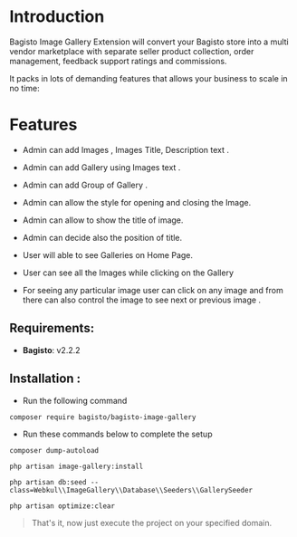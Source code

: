 # Introduction

Bagisto Image Gallery Extension will convert your Bagisto store into a multi vendor marketplace with separate seller product collection, order management, feedback support ratings and commissions.

It packs in lots of demanding features that allows your business to scale in no time:

# Features

* Admin can add Images , Images Title, Description text .

* Admin can add Gallery using Images text .

* Admin can add Group of Gallery .

* Admin can allow the style for opening and closing the Image.

* Admin can allow to show the title of image.

* Admin can decide also the position of title.

* User will able to see Galleries on Home Page.

* User can see all the Images while clicking on the Gallery

* For seeing any particular image user can click on any image and from there can also control the image to see next or previous image .


## Requirements:

- **Bagisto**: v2.2.2

## Installation :
- Run the following command
```
composer require bagisto/bagisto-image-gallery
```

- Run these commands below to complete the setup
```
composer dump-autoload
```

```
php artisan image-gallery:install
```

```
php artisan db:seed --class=Webkul\\ImageGallery\\Database\\Seeders\\GallerySeeder
```

```
php artisan optimize:clear
```

> That's it, now just execute the project on your specified domain.